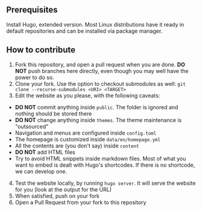 ## Prerequisites

Install Hugo, extended version. Most Linux distributions have it ready in default repositories and can be installed via package manager.

## How to contribute

1. Fork this repository, and open a pull request when you are done. **DO NOT** push branches here directly, even though you may well have the power to do so.
2. Clone your fork. Use the option to checkout submodules as well: `git clone --recurse-submodules <URI> <TARGET>`
3. Edit the website as you please, with the following caveats:
  * **DO NOT** commit anything inside `public`. The folder is ignored and nothing should be stored there
  * **DO NOT** change anything inside `themes`. The theme maintenance is "outsourced"
  * Navigation and menus are configured inside `config.toml`
  * The homepage is customized inside `data/en/homepage.yml`
  * All the contents are (you don't say) inside `content`
  * **DO NOT** add HTML files
  * Try to avoid HTML snippets inside markdown files. Most of what you want to embed is dealt with Hugo's shortcodes. If there is no shortcode, we can develop one.
4. Test the website locally, by running `hugo server`. It will serve the website for you (look at the output for the URL)
5. When satisfied, push on your fork
6. Open a Pull Request from your fork to this repository
